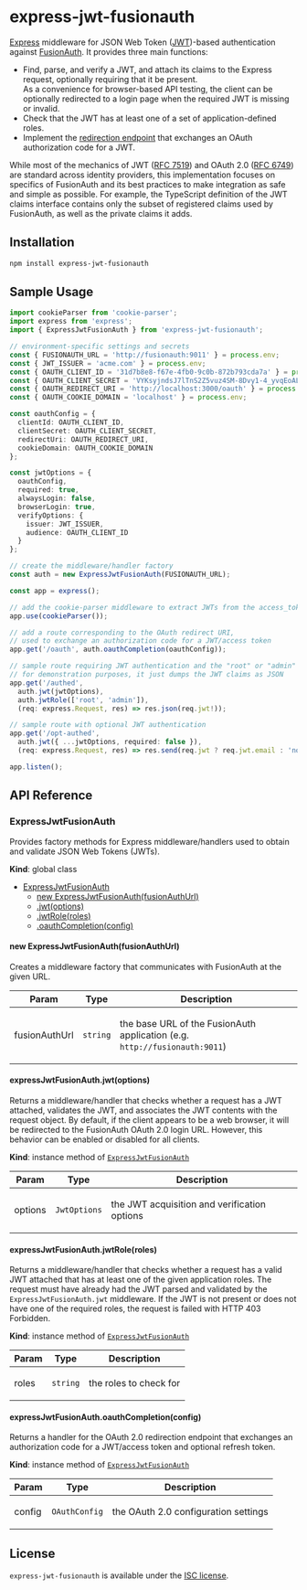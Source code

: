 # express-jwt-fusionauth

[Express](https://expressjs.com/) middleware for JSON Web Token ([JWT](https://jwt.io/))-based
authentication against [FusionAuth](https://fusionauth.io/). It provides three main functions:

* Find, parse, and verify a JWT, and attach its claims to the Express request, optionally
  requiring that it be present.\
  As a convenience for browser-based API testing, the client can be optionally redirected
  to a login page when the required JWT is missing or invalid.
* Check that the JWT has at least one of a set of application-defined roles.
* Implement the [redirection endpoint](https://tools.ietf.org/html/rfc6749#section-3.1.2)
  that exchanges an OAuth authorization code for a JWT.

While most of the mechanics of JWT ([RFC 7519](https://tools.ietf.org/html/rfc7519)) and
OAuth 2.0 ([RFC 6749](https://tools.ietf.org/html/rfc6749)) are standard across identity
providers, this implementation focuses on specifics of FusionAuth and its best practices
to make integration as safe and simple as possible. For example, the TypeScript definition
of the JWT claims interface contains only the subset of registered claims used by FusionAuth,
as well as the private claims it adds.

## Installation

```sh
npm install express-jwt-fusionauth
```

## Sample Usage

```ts
import cookieParser from 'cookie-parser';
import express from 'express';
import { ExpressJwtFusionAuth } from 'express-jwt-fusionauth';

// environment-specific settings and secrets
const { FUSIONAUTH_URL = 'http://fusionauth:9011' } = process.env;
const { JWT_ISSUER = 'acme.com' } = process.env;
const { OAUTH_CLIENT_ID = '31d7b8e8-f67e-4fb0-9c0b-872b793cda7a' } = process.env;
const { OAUTH_CLIENT_SECRET = 'VYKsyjndsJ7lTnS2Z5vuz4SM-8Dvy1-4_yvqEoALMfY' } = process.env;
const { OAUTH_REDIRECT_URI = 'http://localhost:3000/oauth' } = process.env;
const { OAUTH_COOKIE_DOMAIN = 'localhost' } = process.env;

const oauthConfig = {
  clientId: OAUTH_CLIENT_ID,
  clientSecret: OAUTH_CLIENT_SECRET,
  redirectUri: OAUTH_REDIRECT_URI,
  cookieDomain: OAUTH_COOKIE_DOMAIN
};

const jwtOptions = {
  oauthConfig,
  required: true,
  alwaysLogin: false,
  browserLogin: true,
  verifyOptions: {
    issuer: JWT_ISSUER,
    audience: OAUTH_CLIENT_ID
  }
};

// create the middleware/handler factory
const auth = new ExpressJwtFusionAuth(FUSIONAUTH_URL);

const app = express();

// add the cookie-parser middleware to extract JWTs from the access_token cookie
app.use(cookieParser());

// add a route corresponding to the OAuth redirect URI,
// used to exchange an authorization code for a JWT/access token
app.get('/oauth', auth.oauthCompletion(oauthConfig));

// sample route requiring JWT authentication and the "root" or "admin" application role;
// for demonstration purposes, it just dumps the JWT claims as JSON
app.get('/authed',
  auth.jwt(jwtOptions),
  auth.jwtRole(['root', 'admin']),
  (req: express.Request, res) => res.json(req.jwt!));

// sample route with optional JWT authentication
app.get('/opt-authed',
  auth.jwt({ ...jwtOptions, required: false }),
  (req: express.Request, res) => res.send(req.jwt ? req.jwt.email : 'nobody'));

app.listen();
```

## API Reference

<a name="ExpressJwtFusionAuth"></a>

### ExpressJwtFusionAuth
<p>Provides factory methods for Express middleware/handlers used to obtain and validate JSON Web Tokens (JWTs).</p>

**Kind**: global class  

* [ExpressJwtFusionAuth](#ExpressJwtFusionAuth)
    * [new ExpressJwtFusionAuth(fusionAuthUrl)](#new_ExpressJwtFusionAuth_new)
    * [.jwt(options)](#ExpressJwtFusionAuth+jwt)
    * [.jwtRole(roles)](#ExpressJwtFusionAuth+jwtRole)
    * [.oauthCompletion(config)](#ExpressJwtFusionAuth+oauthCompletion)

<a name="new_ExpressJwtFusionAuth_new"></a>

#### new ExpressJwtFusionAuth(fusionAuthUrl)
<p>Creates a middleware factory that communicates with FusionAuth at the given URL.</p>


| Param | Type | Description |
| --- | --- | --- |
| fusionAuthUrl | <code>string</code> | <p>the base URL of the FusionAuth application (e.g. <code>http://fusionauth:9011</code>)</p> |

<a name="ExpressJwtFusionAuth+jwt"></a>

#### expressJwtFusionAuth.jwt(options)
<p>Returns a middleware/handler that checks whether a request has a JWT attached,
validates the JWT, and associates the JWT contents with the request object.
By default, if the client appears to be a web browser, it will be redirected
to the FusionAuth OAuth 2.0 login URL. However, this behavior can be enabled
or disabled for all clients.</p>

**Kind**: instance method of [<code>ExpressJwtFusionAuth</code>](#ExpressJwtFusionAuth)  

| Param | Type | Description |
| --- | --- | --- |
| options | <code>JwtOptions</code> | <p>the JWT acquisition and verification options</p> |

<a name="ExpressJwtFusionAuth+jwtRole"></a>

#### expressJwtFusionAuth.jwtRole(roles)
<p>Returns a middleware/handler that checks whether a request has a valid JWT
attached that has at least one of the given application roles.
The request must have already had the JWT parsed and validated by the
<code>ExpressJwtFusionAuth.jwt</code> middleware. If the JWT is not present or does
not have one of the required roles, the request is failed with HTTP 403 Forbidden.</p>

**Kind**: instance method of [<code>ExpressJwtFusionAuth</code>](#ExpressJwtFusionAuth)  

| Param | Type | Description |
| --- | --- | --- |
| roles | <code>string</code> | <p>the roles to check for</p> |

<a name="ExpressJwtFusionAuth+oauthCompletion"></a>

#### expressJwtFusionAuth.oauthCompletion(config)
<p>Returns a handler for the OAuth 2.0 redirection endpoint that exchanges an
authorization code for a JWT/access token and optional refresh token.</p>

**Kind**: instance method of [<code>ExpressJwtFusionAuth</code>](#ExpressJwtFusionAuth)  

| Param | Type | Description |
| --- | --- | --- |
| config | <code>OAuthConfig</code> | <p>the OAuth 2.0 configuration settings</p> |


## License

`express-jwt-fusionauth` is available under the [ISC license](LICENSE).
